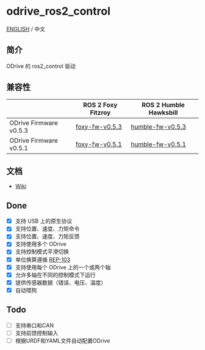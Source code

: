 # odrive_ros2_control
[ENGLISH](<README.md>) / 中文
## 简介
ODrive 的 ros2_control 驱动
## 兼容性
|  | ROS 2 Foxy Fitzroy | ROS 2 Humble Hawksbill |
|---|---|---|
| ODrive Firmware v0.5.3 | [foxy-fw-v0.5.3](../../tree/foxy-fw-v0.5.3) | [humble-fw-v0.5.3](../../tree/humble-fw-v0.5.3) |
| ODrive Firmware v0.5.1 | [foxy-fw-v0.5.1](../../tree/foxy-fw-v0.5.1) | [humble-fw-v0.5.1](../../tree/humble-fw-v0.5.1) |
## 文档
- [Wiki](https://github.com/Factor-Robotics/odrive_ros2_control/wiki/%E6%96%87%E6%A1%A3)
## Done
- [x] 支持 USB 上的原生协议
- [x] 支持位置、速度、力矩命令
- [x] 支持位置、速度、力矩反馈
- [x] 支持使用多个 ODrive
- [x] 支持控制模式平滑切换
- [x] 单位换算遵循 [REP-103](<https://www.ros.org/reps/rep-0103.html>)
- [x] 支持使用每个 ODrive 上的一个或两个轴
- [x] 允许多轴在不同的控制模式下运行
- [x] 提供传感器数据（错误、电压、温度）
- [x] 自动喂狗
## Todo
- [ ] 支持串口和CAN
- [ ] 支持前馈控制输入
- [ ] 根据URDF和YAML文件自动配置ODrive